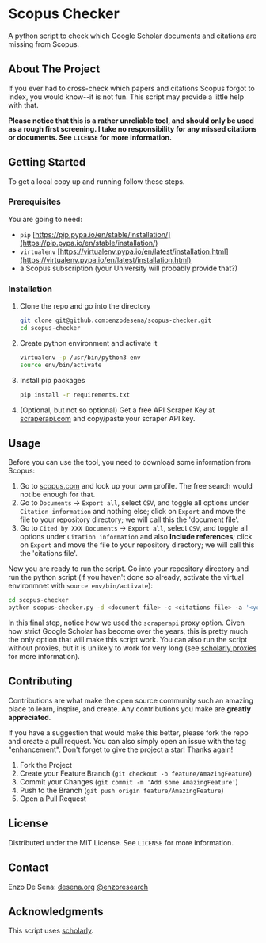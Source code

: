 

# Scopus Checker
A python script to check which Google Scholar documents and citations are missing from Scopus.



## About The Project

If you ever had to cross-check which papers and citations Scopus forgot to index, you would know--it is not fun. This script may provide a little help with that. 

**Please notice that this is a rather unreliable tool, and should only be used as a rough first screening. I take no responsibility for any missed citations or documents. See `LICENSE` for more information.**




## Getting Started

To get a local copy up and running follow these steps.

### Prerequisites

You are going to need:
- `pip` [https://pip.pypa.io/en/stable/installation/](https://pip.pypa.io/en/stable/installation/)
- `virtualenv` [https://virtualenv.pypa.io/en/latest/installation.html](https://virtualenv.pypa.io/en/latest/installation.html)
- a Scopus subscription (your University will probably provide that?) 

### Installation

1. Clone the repo and go into the directory
   ```sh
   git clone git@github.com:enzodesena/scopus-checker.git
   cd scopus-checker
   ```
2. Create python environment and activate it
   ```sh
   virtualenv -p /usr/bin/python3 env
   source env/bin/activate
   ```
3. Install pip packages
   ```sh
   pip install -r requirements.txt
   ```
4. (Optional, but not so optional) Get a free API Scraper Key at [scraperapi.com](https://www.scraperapi.com) and copy/paste your scraper API key. 



<!-- USAGE EXAMPLES -->
## Usage

Before you can use the tool, you need to download some information from Scopus:

1. Go to [scopus.com](https://www.scopus.com) and look up your own profile. The free search would not be enough for that. 
2. Go to `Documents` -> `Export all`, select `CSV`, and toggle all options under `Citation information` and nothing else; click on `Export` and move the file to your repository directory; we will call this the 'document file'.
3. Go to `Cited by XXX Documents` -> `Export all`, select `CSV`, and toggle all options under `Citation information` and also **Include references**; click on `Export` and move the file to your repository directory; we will call this the 'citations file'.

Now you are ready to run the script. Go into your repository directory and run the python script (if you haven't done so already, activate the virtual environmnet with `source env/bin/activate`):
   ```sh
   cd scopus-checker
   python scopus-checker.py -d <document file> -c <citations file> -a '<your name and surname>' -p scraperapi -k <your own scraper api key>
   ```

In this final step, notice how we used the `scraperapi` proxy option. Given how strict Google Scholar has become over the years, this is pretty much the only option that will make this script work. You can also run the script without proxies, but it is unlikely to work for very long (see [scholarly proxies](https://scholarly.readthedocs.io/en/stable/quickstart.html#using-proxies) for more information).


<!-- CONTRIBUTING -->
## Contributing

Contributions are what make the open source community such an amazing place to learn, inspire, and create. Any contributions you make are **greatly appreciated**.

If you have a suggestion that would make this better, please fork the repo and create a pull request. You can also simply open an issue with the tag "enhancement".
Don't forget to give the project a star! Thanks again!

1. Fork the Project
2. Create your Feature Branch (`git checkout -b feature/AmazingFeature`)
3. Commit your Changes (`git commit -m 'Add some AmazingFeature'`)
4. Push to the Branch (`git push origin feature/AmazingFeature`)
5. Open a Pull Request


<!-- LICENSE -->
## License

Distributed under the MIT License. See `LICENSE` for more information.


<!-- CONTACT -->
## Contact

Enzo De Sena:
[desena.org](https://desena.org) 
[@enzoresearch](https://twitter.com/EnzoResearch) 




<!-- ACKNOWLEDGMENTS -->
## Acknowledgments


This script uses [scholarly](https://github.com/scholarly-python-package/scholarly).
